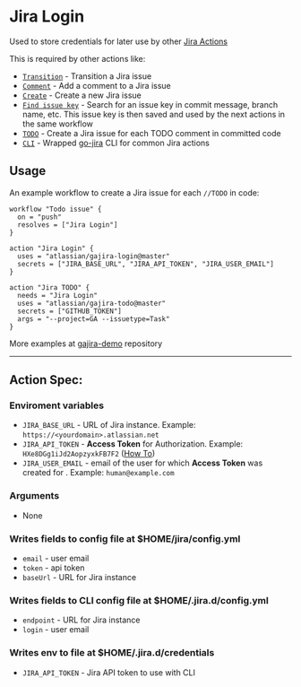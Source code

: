 # Jira Login
Used to store credentials for later use by other [Jira Actions](https://github.com/atlassian/gajira)

This is required by other actions like:
- [`Transition`](https://github.com/marketplace/actions/jira-transition) - Transition a Jira issue
- [`Comment`](https://github.com/marketplace/actions/jira-comment) - Add a comment to a Jira issue
- [`Create`](https://github.com/marketplace/actions/jira-create) - Create a new Jira issue
- [`Find issue key`](https://github.com/marketplace/actions/jira-find) - Search for an issue key in commit message, branch name, etc. This issue key is then saved and used by the next actions in the same workflow
- [`TODO`](https://github.com/marketplace/actions/jira-todo) - Create a Jira issue for each TODO comment in committed code
- [`CLI`](https://github.com/marketplace/actions/jira-cli) - Wrapped [go-jira](https://github.com/Netflix-Skunkworks/go-jira) CLI for common Jira actions

## Usage
An example workflow to create a Jira issue for each `//TODO` in code:

```
workflow "Todo issue" {
  on = "push"
  resolves = ["Jira Login"]
}

action "Jira Login" {
  uses = "atlassian/gajira-login@master"
  secrets = ["JIRA_BASE_URL", "JIRA_API_TOKEN", "JIRA_USER_EMAIL"]
}

action "Jira TODO" {
  needs = "Jira Login"
  uses = "atlassian/gajira-todo@master"
  secrets = ["GITHUB_TOKEN"]
  args = "--project=GA --issuetype=Task"
}
```

More examples at [gajira-demo](https://github.com/atlassian/gajira-demo) repository

----
## Action Spec:

### Enviroment variables
- `JIRA_BASE_URL` - URL of Jira instance. Example: `https://<yourdomain>.atlassian.net`
- `JIRA_API_TOKEN` - **Access Token** for Authorization. Example: `HXe8DGg1iJd2AopzyxkFB7F2` ([How To](https://confluence.atlassian.com/cloud/api-tokens-938839638.html))
- `JIRA_USER_EMAIL` - email of the user for which **Access Token** was created for . Example: `human@example.com`

### Arguments
- None

### Writes fields to config file at $HOME/jira/config.yml
- `email` - user email
- `token` - api token
- `baseUrl` - URL for Jira instance

### Writes fields to CLI config file at $HOME/.jira.d/config.yml
- `endpoint` - URL for Jira instance
- `login` - user email

### Writes env to file at $HOME/.jira.d/credentials
- `JIRA_API_TOKEN` - Jira API token to use with CLI